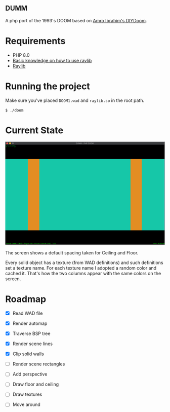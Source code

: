 DUMM
---

A php port of the 1993's DOOM based on [Amro Ibrahim's DIYDoom](https://github.com/amroibrahim/DIYDoom).

# Requirements

- PHP 8.0
- [Basic knowledge on how to use raylib](https://thephp.website/en/issue/games-with-php/)
- [Raylib](https://raylib.com)

# Running the project

Make sure you've placed `DOOM1.wad` and `raylib.so` in the root path.

```
$ ./doom
```

# Current State
![Rendering automap + root node](current-state.png)

The screen shows a default spacing taken for Ceiling and Floor.

Every solid object has a texture (from WAD definitions) and
such definitions set a texture name. For each texture name
I adopted a random color and cached it. That's how the two columns
appear with the same colors on the screen.

# Roadmap

- [x] Read WAD file
- [x] Render automap
- [x] Traverse BSP tree
- [x] Render scene lines
- [x] Clip solid walls
- [ ] Render scene rectangles
- [ ] Add perspective
- [ ] Draw floor and ceiling
- [ ] Draw textures
- [ ] Move around

